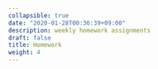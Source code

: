 ```yaml
---
collapsible: true
date: "2020-01-28T00:36:39+09:00"
description: weekly homework assignments
draft: false
title: Homework
weight: 4
---
```


